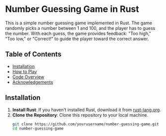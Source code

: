 # Number Guessing Game in Rust

This is a simple number guessing game implemented in Rust. The game randomly picks a number between 1 and 100, and the player has to guess the number. With each guess, the game provides feedback: "Too high," "Too low," or "Correct!" to guide the player toward the correct answer.

## Table of Contents

- [Installation](#installation)
- [How to Play](#how-to-play)
- [Code Overview](#code-overview)
- [Acknowledgements](#acknowledgements)

## Installation

1. **Install Rust**: If you haven't installed Rust, download it from [rust-lang.org](https://www.rust-lang.org/).
2. **Clone the Repository**: Clone this repository to your local machine.
   ```bash
   git clone https://github.com/yourusername/number-guessing-game.git
   cd number-guessing-game
